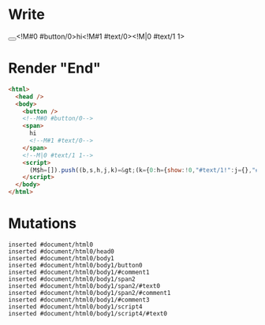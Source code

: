 # Write
  <button></button><!M#0 #button/0><span>hi<!M#1 #text/0></span><!M|0 #text/1 1><script>(M$h=[]).push((b,s,h,j,k)=>(k={0:h={show:!0,"#text/1!":j={},"#text/1(":b("packages/translator/src/__tests__/fixtures/batched-updates-cleanup/template.marko_1_renderer")},1:j},j._=h,k),[0,"packages/translator/src/__tests__/fixtures/batched-updates-cleanup/template.marko_0_show",])</script>


# Render "End"
```html
<html>
  <head />
  <body>
    <button />
    <!--M#0 #button/0-->
    <span>
      hi
      <!--M#1 #text/0-->
    </span>
    <!--M|0 #text/1 1-->
    <script>
      (M$h=[]).push((b,s,h,j,k)=&gt;(k={0:h={show:!0,"#text/1!":j={},"#text/1(":b("packages/translator/src/__tests__/fixtures/batched-updates-cleanup/template.marko_1_renderer")},1:j},j._=h,k),[0,"packages/translator/src/__tests__/fixtures/batched-updates-cleanup/template.marko_0_show",])
    </script>
  </body>
</html>
```

# Mutations
```
inserted #document/html0
inserted #document/html0/head0
inserted #document/html0/body1
inserted #document/html0/body1/button0
inserted #document/html0/body1/#comment1
inserted #document/html0/body1/span2
inserted #document/html0/body1/span2/#text0
inserted #document/html0/body1/span2/#comment1
inserted #document/html0/body1/#comment3
inserted #document/html0/body1/script4
inserted #document/html0/body1/script4/#text0
```
